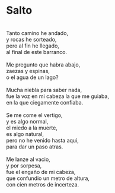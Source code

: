 # Salto
</br>
Tanto camino he andado,</br>
y rocas he sorteado,</br>
pero al fin he llegado,</br>
al final de este barranco.</br>
</br>
Me pregunto que habra abajo,</br>
zaezas y espinas,</br>
o el agua de un lago?</br>
</br>
Mucha niebla para saber nada,</br>
fue la voz en mi cabeza la que me guiaba,</br>
en la que ciegamente confiaba.</br>
</br>
Se me come el vertigo,</br>
y es algo normal,</br>
el miedo a la muerte,</br>
es algo natural,</br>
pero no he venido hasta aqui,</br>
para dar un paso atras.</br>
</br>
Me lanze al vacio,</br>
y por sorpesa,</br>
fue el engaño de mi cabeza,</br>
que confundio un metro de altura,</br>
con cien metros de incerteza.</br>
